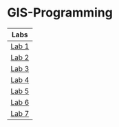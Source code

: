 # GIS-Programming
|Labs            |
|:--------------:|
|[Lab 1](Lab1/README.md)|
|[Lab 2](Lab%202/README.md)|
|[Lab 3](Lab3/README.md)|
|[Lab 4](Lab4/README.md)|
|[Lab 5](Lab5/README.md)|
|[Lab 6](Lab6/README.md)|
|[Lab 7](Lab7/README.md)|
